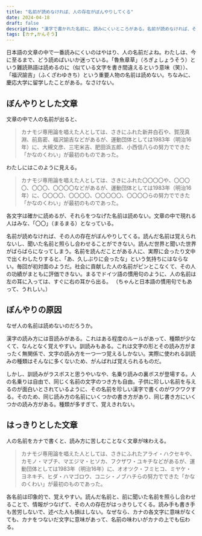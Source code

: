 ```yaml
---
title: "名前が読めなければ、人の存在がぼんやりしてくる"
date: 2024-04-18
draft: false
description: "漢字で書かれた名前に、読みにくいところがある。名前が読めなければ、その人の存在がつかめそうになく、ぼんやりしてくる。一方、カナで書かれた名前は、印象的ではっきりと覚えられる。"
tags: [カナ,かんそう]
---
```


日本語の文章の中で一番読みにくいのはやはり、人の名前だよね。わたしは、今に至るまで、どう読めばいいか迷っている。「魯魚章草」（ろぎょしょうそう）という難読熟語は読めるのに（似ている文字を書き間違えるという意味（笑））、「福沢諭吉」（ふくざわゆきち）という重要人物の名前は読めない。ちなみに、慶応大学に留学したことがある。なさけない。

## ぼんやりとした文章

文章の中で人の名前が出ると、

> カナモジ専用論を唱えた人としては、さきにふれた新井白石や、賀茂真淵、前島密、福沢諭吉などがあるが、運動団体としては1983年（明治16年）に、大槻文彦、三宅米吉、肥田浜五郎、小西信八らの努力でできた「かなのくわい」が最初のものであった。

わたしにはこのように見える。

> カナモジ専用論を唱えた人としては、さきにふれた〇〇〇〇や、〇〇〇〇、〇〇〇、〇〇〇〇などがあるが、運動団体としては1983年（明治16年）に、〇〇〇〇、〇〇〇〇、〇〇〇〇〇、〇〇〇〇らの努力でできた「かなのくわい」が最初のものであった。

各文字は確かに読めるが、それらをつなげた名前は読めない。文章の中で現れる人はみな、「〇〇」（まるまる）となっている。

名前が読めなければ、その人の存在がぼんやりしてくる。読んだ名前は覚えられないし、聞いた名前と照らし合わせることができない。読んだ世界と聞いた世界がばらばらになってしまう。名前を読んだことがある人に、実際に会ったり文中で出くわしたりすると、「あ、久しぶりに会ったな」という気持ちにはならない。毎回が初対面のようだ。社会に貢献した人の名前がピンとこなくて、その人の功績がまともに評価できない。まるでドイツ語の慣用句のように、人の名前は左の耳に入っては、すぐに右の耳から出る。 （ちゃんと日本語の慣用句でもあって、うれしい。）

## ぼんやりの原因

なぜ人の名前は読めないのだろうか。

漢字の読み方には音読みがある。これはある程度のルールがあって、種類が少なくて、なんとなく覚えやすい。訓読みもある。これは文字の形とその読み方がまったく無関係で、文字の読み方を一つ一つ覚えるしかない。実際に使われる訓読みの種類はそんなに多くないため、がんばれば覚えられるものだ。

しかし、訓読みがラスボスと思うやいなや、名乗り読みの裏ボスが登場する。人の名乗りは自由で、同じく名前の文字のつき方も自由。子供に珍しい名前を与えるのが面白いとされているように、その名前を珍しい漢字で書くのがワクワクする。そのため、同じ読み方の名前にいくつかの書き方があり、同じ書き方にいくつかの読み方がある。種類が多すぎて、覚えきれない。

## はっきりとした文章

人の名前をカナで書くと、読み方に苦しむことなく文章が味わえる。

> カナモジ専用論を唱えた人としては、さきにふれたアライ・ハクセキや、カモノ・マブチ、マエジマ・ヒソカ、フクザワ・ユキチなどがあるが、運動団体としては1983年（明治16年）に、オオツク・フミヒコ、ミヤケ・ヨネキチ、ヒダ・ハマゴロウ、コニシ・ノブハチらの努力でできた「かなのくわい」が最初のものであった。

各名前は印象的で、覚えやすい。読んだ名前と、前に聞いた名前を照らし合わせることで、情報がつなげて、その人の存在がはっきりしてくる。読み手も書き手も苦労しないで、述べた人も損はしない。なぜなら、カナの各文字に意味がなくても、カナをつないだ文字に意味があって、名前の味わいがカナの上でも伝わる。
